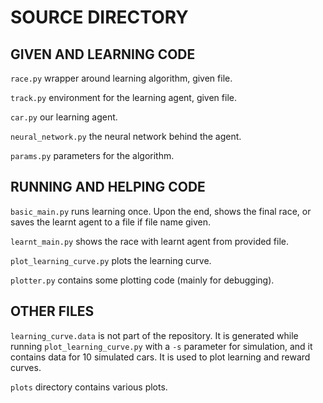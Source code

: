SOURCE DIRECTORY
================

GIVEN AND LEARNING CODE
-----------------------

`race.py` wrapper around learning algorithm, given file.

`track.py` environment for the learning agent, given file.

`car.py` our learning agent.

`neural_network.py` the neural network behind the agent.

`params.py` parameters for the algorithm.


RUNNING AND HELPING CODE
------------------------

`basic_main.py` runs learning once. Upon the end, shows the final race, or
saves the learnt agent to a file if file name given.

`learnt_main.py` shows the race with learnt agent from provided file.

`plot_learning_curve.py` plots the learning curve.

`plotter.py` contains some plotting code (mainly for debugging).


OTHER FILES
-----------

`learning_curve.data` is not part of the repository. It is generated while
running `plot_learning_curve.py` with a `-s` parameter for simulation, and it
contains data for 10 simulated cars. It is used to plot learning and reward
curves.

`plots` directory contains various plots.
